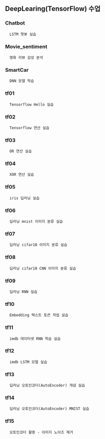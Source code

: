 ## DeepLearing(TensorFlow) 수업

### Chatbot
```
  LSTM 챗봇 실습
```

### Movie_sentiment
```
  영화 리뷰 감성 분석
```

### SmartCar
```
  DNN 모델 학습
```

### tf01
```
  Tensorflow Hello 실습
```

### tf02
```
  Tensorflow 연산 실습
```

### tf03
```
  OR 연산 실습
```

### tf04
```
  XOR 연산 실습
```

### tf05
```
  iris 딥러닝 실습
```

### tf06
```
  딥러닝 mnist 이미지 분류 실습
```

### tf07
```
  딥러닝 cifar10 이미지 분류 실습
```

### tf08
```
  딥러닝 cifar10 CNN 이미지 분류 실습
```

### tf09
```
  딥러닝 RNN 실습
```

### tf10
```
  Embedding 텍스트 토큰 작업 실습
```

### tf11
```
  imdb 데이터셋 RNN 학습 실습
```

### tf12
```
  imdb LSTM 모델 실습
```

### tf13
```
  딥러닝 오토인코더(AutoEncoder) 개념 실습
```

### tf14
```
  딥러닝 오토인코더(AutoEncoder) MNIST 실습
```

### tf15
```
  오토인코더 활용 - 이미지 노이즈 제거
```
